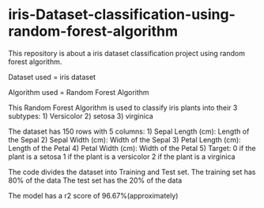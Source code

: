 # iris-Dataset-classification-using-random-forest-algorithm
This repository is about a iris dataset classification project using random forest algorithm.

Dataset used = iris dataset

Algorithm used = Random Forest Algorithm

This Random Forest Algorithm is used to classify iris plants into their 3 subtypes:
    1) Versicolor
    2) setosa
    3) virginica
    
The dataset has 150 rows with 5 columns:
    1) Sepal Length (cm): Length of the Sepal
    2) Sepal Width (cm): Width of the Sepal
    3) Petal Length (cm): Length of the Petal
    4) Petal Width (cm): Width of the Petal
    5) Target: 0 if the plant is a setosa
               1 if the plant is a versicolor
               2 if the plant is a virginica
               
The code divides the dataset into Training and Test set.
The training set has 80% of the data
The test set has the 20% of the data

The model has a r2 score of 96.67%(approximately)

